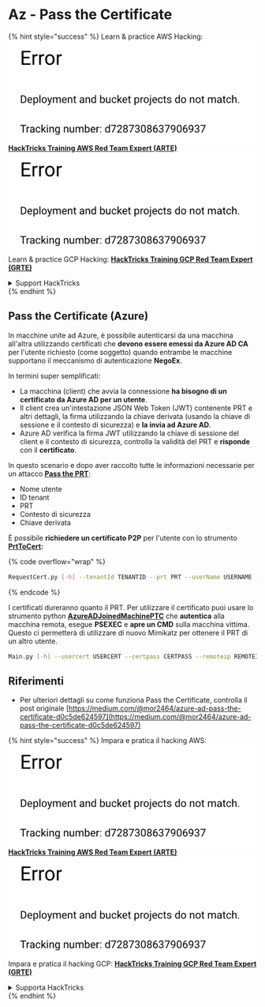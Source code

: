 # Az - Pass the Certificate

{% hint style="success" %}
Learn & practice AWS Hacking:<img src="../../../.gitbook/assets/image (1) (1).png" alt="" data-size="line">[**HackTricks Training AWS Red Team Expert (ARTE)**](https://training.hacktricks.xyz/courses/arte)<img src="../../../.gitbook/assets/image (1) (1).png" alt="" data-size="line">\
Learn & practice GCP Hacking: <img src="../../../.gitbook/assets/image (2).png" alt="" data-size="line">[**HackTricks Training GCP Red Team Expert (GRTE)**<img src="../../../.gitbook/assets/image (2).png" alt="" data-size="line">](https://training.hacktricks.xyz/courses/grte)

<details>

<summary>Support HackTricks</summary>

* Check the [**subscription plans**](https://github.com/sponsors/carlospolop)!
* **Join the** 💬 [**Discord group**](https://discord.gg/hRep4RUj7f) or the [**telegram group**](https://t.me/peass) or **follow** us on **Twitter** 🐦 [**@hacktricks\_live**](https://twitter.com/hacktricks\_live)**.**
* **Share hacking tricks by submitting PRs to the** [**HackTricks**](https://github.com/carlospolop/hacktricks) and [**HackTricks Cloud**](https://github.com/carlospolop/hacktricks-cloud) github repos.

</details>
{% endhint %}

## Pass the Certificate (Azure)

In macchine unite ad Azure, è possibile autenticarsi da una macchina all'altra utilizzando certificati che **devono essere emessi da Azure AD CA** per l'utente richiesto (come soggetto) quando entrambe le macchine supportano il meccanismo di autenticazione **NegoEx**.

In termini super semplificati:

* La macchina (client) che avvia la connessione **ha bisogno di un certificato da Azure AD per un utente**.
* Il client crea un'intestazione JSON Web Token (JWT) contenente PRT e altri dettagli, la firma utilizzando la chiave derivata (usando la chiave di sessione e il contesto di sicurezza) e **la invia ad Azure AD**.
* Azure AD verifica la firma JWT utilizzando la chiave di sessione del client e il contesto di sicurezza, controlla la validità del PRT e **risponde** con il **certificato**.

In questo scenario e dopo aver raccolto tutte le informazioni necessarie per un attacco [**Pass the PRT**](pass-the-prt.md):

* Nome utente
* ID tenant
* PRT
* Contesto di sicurezza
* Chiave derivata

È possibile **richiedere un certificato P2P** per l'utente con lo strumento [**PrtToCert**](https://github.com/morRubin/PrtToCert)**:**

{% code overflow="wrap" %}
```bash
RequestCert.py [-h] --tenantId TENANTID --prt PRT --userName USERNAME --hexCtx HEXCTX --hexDerivedKey HEXDERIVEDKEY [--passPhrase PASSPHRASE]
```
{% endcode %}

I certificati dureranno quanto il PRT. Per utilizzare il certificato puoi usare lo strumento python [**AzureADJoinedMachinePTC**](https://github.com/morRubin/AzureADJoinedMachinePTC) che **autentica** alla macchina remota, esegue **PSEXEC** e **apre un CMD** sulla macchina vittima. Questo ci permetterà di utilizzare di nuovo Mimikatz per ottenere il PRT di un altro utente.
```bash
Main.py [-h] --usercert USERCERT --certpass CERTPASS --remoteip REMOTEIP
```
## Riferimenti

* Per ulteriori dettagli su come funziona Pass the Certificate, controlla il post originale [https://medium.com/@mor2464/azure-ad-pass-the-certificate-d0c5de624597](https://medium.com/@mor2464/azure-ad-pass-the-certificate-d0c5de624597)

{% hint style="success" %}
Impara e pratica il hacking AWS:<img src="../../../.gitbook/assets/image (1) (1).png" alt="" data-size="line">[**HackTricks Training AWS Red Team Expert (ARTE)**](https://training.hacktricks.xyz/courses/arte)<img src="../../../.gitbook/assets/image (1) (1).png" alt="" data-size="line">\
Impara e pratica il hacking GCP: <img src="../../../.gitbook/assets/image (2).png" alt="" data-size="line">[**HackTricks Training GCP Red Team Expert (GRTE)**<img src="../../../.gitbook/assets/image (2).png" alt="" data-size="line">](https://training.hacktricks.xyz/courses/grte)

<details>

<summary>Supporta HackTricks</summary>

* Controlla i [**piani di abbonamento**](https://github.com/sponsors/carlospolop)!
* **Unisciti al** 💬 [**gruppo Discord**](https://discord.gg/hRep4RUj7f) o al [**gruppo telegram**](https://t.me/peass) o **seguici** su **Twitter** 🐦 [**@hacktricks\_live**](https://twitter.com/hacktricks\_live)**.**
* **Condividi trucchi di hacking inviando PR ai** [**HackTricks**](https://github.com/carlospolop/hacktricks) e [**HackTricks Cloud**](https://github.com/carlospolop/hacktricks-cloud) repos su github.

</details>
{% endhint %}
